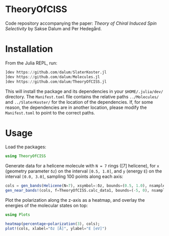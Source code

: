 # TheoryOfCISS

Code repository accompanying the paper: *Theory of Chiral Induced Spin
Selectivity* by Sakse Dalum and Per Hedegård.

# Installation

From the Julia REPL, run:
```julia
]dev https://github.com/dalum/SlaterKoster.jl
]dev https://github.com/dalum/Molecules.jl
]dev https://github.com/dalum/TheoryOfCISS.jl
```
This will install the package and its dependencies in your `$HOME/.julia/dev/` directory.
The `Manifest.toml` file contains the relative paths `../Molecules/` and `../SlaterKoster/` for the location of the dependencies.
If, for some reason, the dependencies are in another location, please modify the `Manifest.toml` to point to the correct paths.

# Usage

Load the packages:
```julia
using TheoryOfCISS
```
Generate data for a helicene molecule with `N = 7` rings ([7] helicene), for `x` (geometry parameter `δz`) on the interval `[0.5, 1.0]`, and `y` (energy `E`) on the interval `[0.0, 3.0]`, sampling 100 points along each axis:
```julia
cols = gen_bands(Helicene(N=7), xsymbol=:δz, bounds=(0.5, 1.0), nsamples=100);
gen_near_bands!(cols, f=TheoryOfCISS.calc_data1, bounds=(-5, 0), nsamples=100);
```
Plot the polarization along the z-axis as a heatmap, and overlay the energies of the molecular states on top:
```julia
using Plots

heatmap(percentage∘polarization(3), cols);
plot!(cols, xlabel="δz [Å]", ylabel="E [eV]")
```
